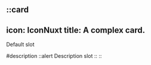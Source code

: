 ::card
---
icon: IconNuxt
title: A complex card.
---

Default slot

#description
  ::alert
    Description slot
  ::
::
